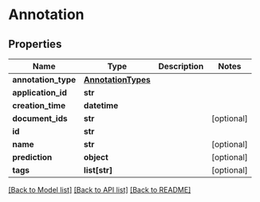 # Annotation

## Properties
Name | Type | Description | Notes
------------ | ------------- | ------------- | -------------
**annotation_type** | [**AnnotationTypes**](AnnotationTypes.md) |  | 
**application_id** | **str** |  | 
**creation_time** | **datetime** |  | 
**document_ids** | **str** |  | [optional] 
**id** | **str** |  | 
**name** | **str** |  | [optional] 
**prediction** | **object** |  | [optional] 
**tags** | **list[str]** |  | [optional] 

[[Back to Model list]](../README.md#documentation-for-models) [[Back to API list]](../README.md#documentation-for-api-endpoints) [[Back to README]](../README.md)

